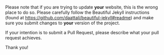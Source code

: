 Please note that if you are trying to update **your** website, this is the wrong 
place to do so. Please carefully follow the Beautiful Jekyll instructions 
(found at https://github.com/daattali/beautiful-jekyll#readme) and make 
sure you submit changes to **your** version of the project.

If your intention is to submit a Pull Request, please describe what your pull request achieves.

Thank you!
